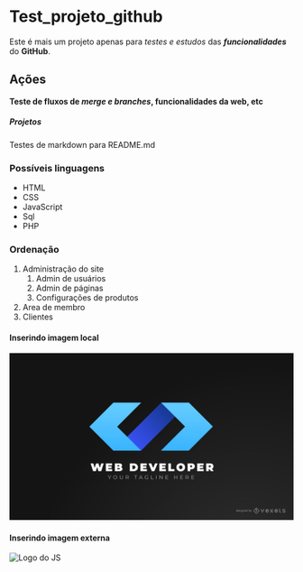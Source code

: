 # Test_projeto_github
Este é mais um projeto apenas para *testes e estudos* das ***funcionalidades*** do **GitHub**.

## Ações

**Teste de fluxos de _merge e branches_, funcionalidades da web, etc**

##### Projetos

Testes de markdown para README.md

### Possíveis linguagens
* HTML
* CSS
* JavaScript
* Sql
* PHP

### Ordenação

1. Administração do site
    1. Admin de usuários
    2. Admin de páginas
    3. Configurações de produtos
2. Area de membro
3. Clientes

#### Inserindo imagem local

![Logo do web dev](img/web-dev-logo.jpg)

#### Inserindo imagem externa

![Logo do JS](https://img1.gratispng.com/20180809/rok/kisspng-javascript-and-jquery-interactive-front-end-web-d--5b6cfa25cf8a30.0077362015338685818501.jpg)